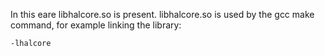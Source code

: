 In this eare libhalcore.so is present.
libhalcore.so is used by the gcc make command, for example linking the library:

    -lhalcore
    
